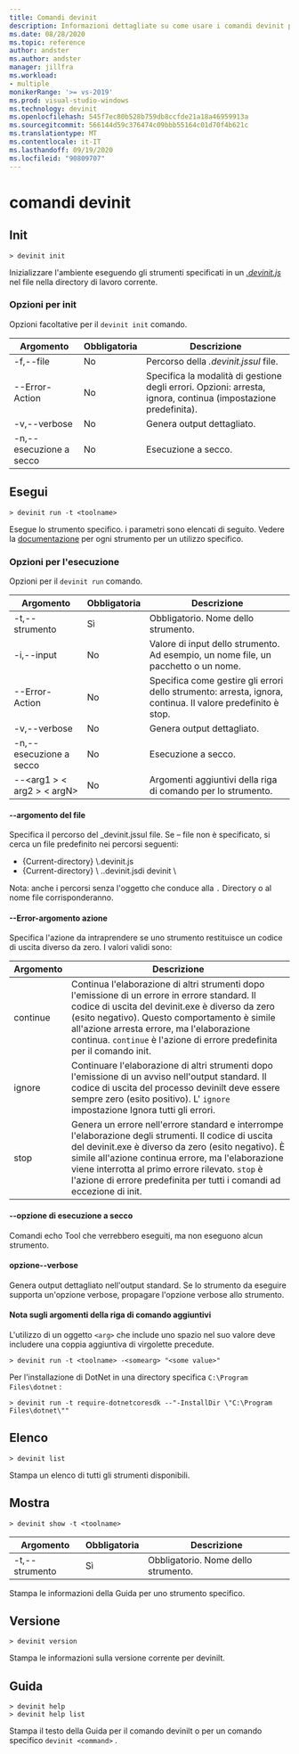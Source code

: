```yaml
---
title: Comandi devinit
description: Informazioni dettagliate su come usare i comandi devinit per installare i componenti.
ms.date: 08/28/2020
ms.topic: reference
author: andster
ms.author: andster
manager: jillfra
ms.workload:
- multiple
monikerRange: '>= vs-2019'
ms.prod: visual-studio-windows
ms.technology: devinit
ms.openlocfilehash: 545f7ec80b528b759db8ccfde21a18a46959913a
ms.sourcegitcommit: 566144d59c376474c09bbb55164c01d70f4b621c
ms.translationtype: MT
ms.contentlocale: it-IT
ms.lasthandoff: 09/19/2020
ms.locfileid: "90809707"
---
```

# <a name="devinit-commands"></a>comandi devinit

## <a name="init"></a>Init

```batch
> devinit init
```

Inizializzare l'ambiente eseguendo gli strumenti specificati in un [_.devinit.js_](devinit-json.md) nel file nella directory di lavoro corrente.  

### <a name="options-for-init"></a>Opzioni per init

Opzioni facoltative per il `devinit init` comando.

| Argomento             | Obbligatoria | Descrizione                                                               |
|----------------------|----------|---------------------------------------------------------------------------|
| -f,--file           | No       | Percorso della _.devinit.jssul_ file.                                         |
| --Error-Action       | No       | Specifica la modalità di gestione degli errori. Opzioni: arresta, ignora, continua (impostazione predefinita).|
| -v,--verbose         | No       | Genera output dettagliato.                                                      |
| -n,--esecuzione a secco         | No       | Esecuzione a secco.                                                                  |

## <a name="run"></a>Esegui

```batch
> devinit run -t <toolname>
```

Esegue lo strumento specifico. i parametri sono elencati di seguito. Vedere la [documentazione](devinit-tool-list.md) per ogni strumento per un utilizzo specifico.

### <a name="options-for-run"></a>Opzioni per l'esecuzione

Opzioni per il `devinit run` comando.

| Argomento                                  | Obbligatoria | Descrizione                                                                          |
|-------------------------------------------|----------|--------------------------------------------------------------------------------------|
| -t,--strumento                                 | Sì      | Obbligatorio. Nome dello strumento.                                                             |
| -i,--input                                | No       | Valore di input dello strumento. Ad esempio, un nome file, un pacchetto o un nome.                           |
| --Error-Action                            | No       | Specifica come gestire gli errori dello strumento: arresta, ignora, continua. Il valore predefinito è stop. |
| -v,--verbose                              | No       | Genera output dettagliato.                                                                 |
| -n,--esecuzione a secco                              | No       | Esecuzione a secco.                                                                             |
| --&lt;arg1 &gt; &lt; arg2 &gt; &lt; argN&gt;  | No       | Argomenti aggiuntivi della riga di comando per lo strumento.                                       |

#### <a name="--file-argument"></a>--argomento del file

Specifica il percorso del _devinit.jssul file. Se – file non è specificato, si cerca un file predefinito nei percorsi seguenti:

* {Current-directory} \\.devinit.js
* {Current-directory} \\ ..devinit.jsdi devinit \\

Nota: anche i percorsi senza l'oggetto che conduce alla `.` Directory o al nome file corrisponderanno.

#### <a name="--error-action-argument"></a>--Error-argomento azione

Specifica l'azione da intraprendere se uno strumento restituisce un codice di uscita diverso da zero. I valori validi sono:

| Argomento | Descrizione                                                                                                                                                                                                                                                                           |
|----------|---------------------------------------------------------------------------------------------------------------------------------------------------------------------------------------------------------------------------------------------------------------------------------------|
| continue | Continua l'elaborazione di altri strumenti dopo l'emissione di un errore in errore standard. Il codice di uscita del devinit.exe è diverso da zero (esito negativo). Questo comportamento è simile all'azione arresta errore, ma l'elaborazione continua. `continue` è l'azione di errore predefinita per il comando init.              |
| ignore   | Continuare l'elaborazione di altri strumenti dopo l'emissione di un avviso nell'output standard. Il codice di uscita del processo devinilt deve essere sempre zero (esito positivo). L' `ignore` impostazione Ignora tutti gli errori.                                                                                                      |
| stop     | Genera un errore nell'errore standard e interrompe l'elaborazione degli strumenti. Il codice di uscita del devinit.exe è diverso da zero (esito negativo). È simile all'azione continua errore, ma l'elaborazione viene interrotta al primo errore rilevato. `stop` è l'azione di errore predefinita per tutti i comandi ad eccezione di init. |

#### <a name="--dry-run-switch"></a>--opzione di esecuzione a secco

Comandi echo Tool che verrebbero eseguiti, ma non eseguono alcun strumento. 

#### <a name="--verbose-switch"></a>opzione--verbose

Genera output dettagliato nell'output standard. Se lo strumento da eseguire supporta un'opzione verbose, propagare l'opzione verbose allo strumento.

#### <a name="note-on-additional-command-line-arguments"></a>Nota sugli argomenti della riga di comando aggiuntivi

L'utilizzo di un oggetto `<arg>` che include uno spazio nel suo valore deve includere una coppia aggiuntiva di virgolette precedute.

```batch
> devinit run -t <toolname> -<somearg> "<some value>"
```

Per l'installazione di DotNet in una directory specifica `C:\Program Files\dotnet` :

```batch
> devinit run -t require-dotnetcoresdk --"-InstallDir \"C:\Program Files\dotnet\""
```

## <a name="list"></a>Elenco

```batch
> devinit list
```

Stampa un elenco di tutti gli strumenti disponibili.

## <a name="show"></a>Mostra

```batch
> devinit show -t <toolname>
```

| Argomento       | Obbligatoria | Descrizione                                                                          |
|----------------|----------|--------------------------------------------------------------------------------------|
| -t,--strumento      | Sì      | Obbligatorio. Nome dello strumento.                                                             |

Stampa le informazioni della Guida per uno strumento specifico.

## <a name="version"></a>Versione

```batch
> devinit version
```

Stampa le informazioni sulla versione corrente per devinilt.

## <a name="help"></a>Guida

```batch
> devinit help
> devinit help list
```

Stampa il testo della Guida per il comando devinilt o per un comando specifico `devinit <command>` .
 